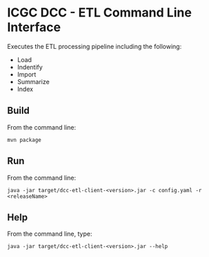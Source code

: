 ICGC DCC - ETL Command Line Interface
===

Executes the ETL processing pipeline including the following:

*	Load
*	Indentify
*	Import
*	Summarize
*	Index

Build
---

From the command line:

`mvn package`

Run
---

From the command line:

`java -jar target/dcc-etl-client-<version>.jar -c config.yaml -r <releaseName>`


Help
---

From the command line, type:

`java -jar target/dcc-etl-client-<version>.jar --help`



